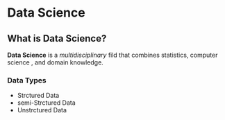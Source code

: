 # Data Science
## What is Data Science?
**Data Science** is a *multidisciplinary* fild that combines statistics, computer science
, and domain knowledge.
### Data Types
* Strctured Data
* semi-Strctured Data
* Unstrctured Data


